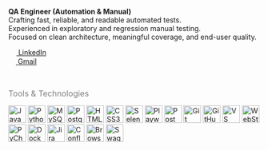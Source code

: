 **QA Engineer (Automation & Manual)**   
Crafting fast, reliable, and readable automated tests.  
Experienced in exploratory and regression manual testing.  
Focused on clean architecture, meaningful coverage, and end-user quality.  

[<img src="https://cdn.jsdelivr.net/gh/devicons/devicon/icons/linkedin/linkedin-original.svg" width="16" style="vertical-align:middle;"/> LinkedIn](https://www.linkedin.com/in/i-karina/)  
[<img src="https://www.vectorlogo.zone/logos/gmail/gmail-icon.svg" width="15" style="vertical-align:middle;"/> Gmail](mailto:karinaibragimova54@gmail.com)


<br/>

<span style="font-size:16px; color:gray;">Tools & Technologies</span>

<p align="left">
  <img src="https://cdn.jsdelivr.net/gh/devicons/devicon/icons/javascript/javascript-original.svg" width="35" height="35" alt="JavaScript"/>
  <img src="https://cdn.jsdelivr.net/gh/devicons/devicon/icons/python/python-original.svg" width="35" height="35" alt="Python"/>
  <img src="https://cdn.jsdelivr.net/gh/devicons/devicon/icons/mysql/mysql-original.svg" width="35" height="35" alt="MySQL"/>
  <img src="https://cdn.jsdelivr.net/gh/devicons/devicon/icons/postgresql/postgresql-original.svg" width="35" height="35" alt="PostgreSQL"/>
  <img src="https://cdn.jsdelivr.net/gh/devicons/devicon/icons/html5/html5-original.svg" width="35" height="35" alt="HTML5"/>
  <img src="https://cdn.jsdelivr.net/gh/devicons/devicon/icons/css3/css3-original.svg" width="35" height="35" alt="CSS3"/>
  <img src="https://cdn.jsdelivr.net/gh/devicons/devicon/icons/selenium/selenium-original.svg" width="35" height="35" alt="Selenium"/>
  <img src="https://playwright.dev/img/playwright-logo.svg" width="35" height="35" alt="Playwright"/>
  <img src="https://www.vectorlogo.zone/logos/getpostman/getpostman-icon.svg" width="35" height="35" alt="Postman"/>
  <img src="https://cdn.jsdelivr.net/gh/devicons/devicon/icons/git/git-original.svg" width="35" height="35" alt="Git"/>
  <img src="https://cdn.jsdelivr.net/gh/devicons/devicon/icons/github/github-original.svg" width="35" height="35" alt="GitHub"/>
  <img src="https://cdn.jsdelivr.net/gh/devicons/devicon/icons/vscode/vscode-original.svg" width="35" height="35" alt="VS Code"/>
  <img src="https://cdn.jsdelivr.net/gh/devicons/devicon/icons/webstorm/webstorm-original.svg" width="35" height="35" alt="WebStorm"/>
  <img src="https://cdn.jsdelivr.net/gh/devicons/devicon/icons/pycharm/pycharm-original.svg" width="35" height="35" alt="PyCharm"/>
  <img src="https://cdn.jsdelivr.net/gh/devicons/devicon/icons/docker/docker-original.svg" width="35" height="35" alt="Docker"/>
  <img src="https://cdn.jsdelivr.net/gh/devicons/devicon/icons/jira/jira-original.svg" width="35" height="35" alt="Jira"/>
  <img src="https://cdn.jsdelivr.net/gh/devicons/devicon/icons/confluence/confluence-original.svg" width="35" height="35" alt="Confluence"/>
  <img src="https://www.vectorlogo.zone/logos/browserstack/browserstack-icon.svg" width="35" height="35" alt="BrowserStack"/>
  <img src="https://cdn.simpleicons.org/swagger" width="35" height="35" alt="Swagger"/>
</p>
